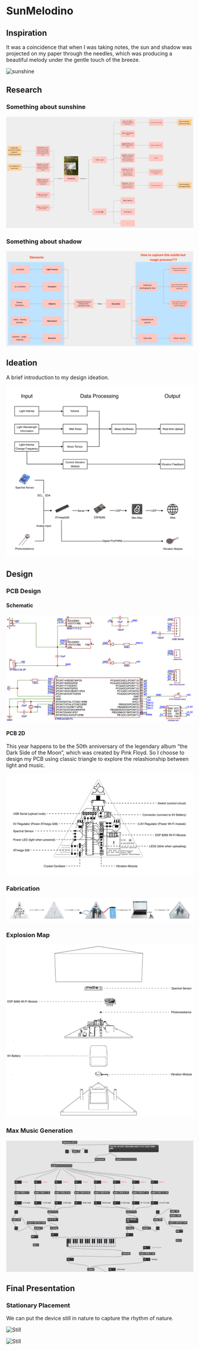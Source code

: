 # SunMelodino

## Inspiration

It was a coincidence that when I was taking notes, the sun and shadow was projected on my paper through the needles, which was producing a beautiful melody under the gentle touch of the breeze.

![sunshine](./Inspiration/sunshine.png) 

## Research

### Something about sunshine

![sunshine](./Research/research.png) 

### Something about shadow

![sunshine](./Research/thought.png) 

## Ideation

A brief introduction to my design ideation.

![ideation](./Ideation/ideation.png) 

## Design

### PCB Design

#### Schematic

![Schematic](./PCBDesign/Schematic.png) 

#### PCB 2D

This year happens to be the 50th anniversary of the legendary album “the Dark Side of the Moon”, which was created by Pink Floyd.  So I choose to design my PCB using classic triangle to explore the relashionship between light and music.

![PCB2D](./PCBDesign/PCB2D.png) 

### Fabrication

![Fabrication](./Fabrication/Fabrication.png) 

### Explosion Map

![Explosion Map](./ExplosionMap/ExplosionMap.png) 

### Max Music Generation

![Max](./Max/Max.png) 

## Final Presentation

### Stationary Placement

We can put the device still in nature to capture the rhythm of nature.

![Still](./FinalPre/2.png) 

![Still](./FinalPre/1.png) 

